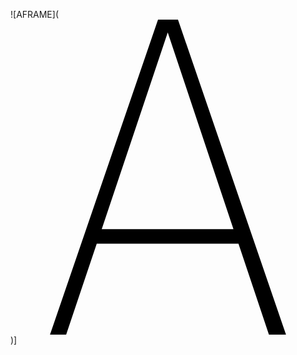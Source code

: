 ![AFRAME](<svg role="img" viewBox="0 0 24 24" xmlns="http://www.w3.org/2000/svg"><title>A-Frame</title><path d="M17.37 17.07H6.57L4.24 24H3.01l8.23-24h1.52l8.23 24h-1.3zm-.39-1.13l-5-14.96-5.03 14.98h10.03Z"/></svg>)]
